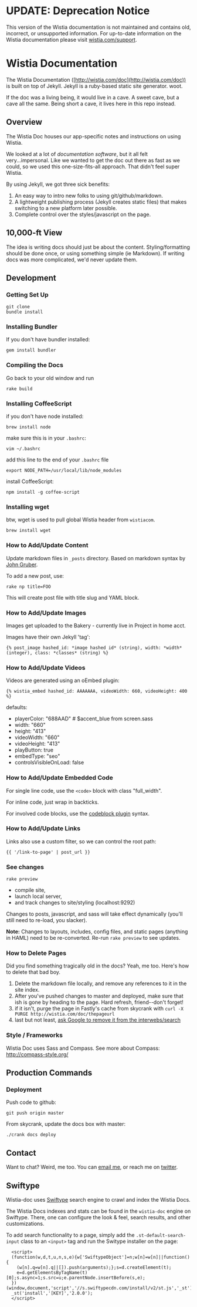 UPDATE: Deprecation Notice
==========================

This version of the Wistia documentation is not maintained and contains old, incorrect, or unsupported information. For up-to-date information on the Wistia documentation please visit [wistia.com/support](https://www.wistia.com/support).

Wistia Documentation
====================

The Wistia Documentation ([http://wistia.com/doc](http://wistia.com/doc)) is built on top of Jekyll.
Jekyll is a ruby-based static site generator. woot.

If the doc was a living being, it would live in a cave. A sweet cave, but a cave all the same.
Being short a cave, it lives here in this repo instead.

Overview
--------

The Wistia Doc houses our app-specific notes and instructions on using Wistia.

We looked at a lot of *documentation software*, but it all felt
very...impersonal. Like we wanted to get the doc out there as fast as we could,
so we used this one-size-fits-all approach. That didn't feel super Wistia.

By using Jekyll, we got three sick benefits:

  1. An easy way to intro new folks to using git/github/markdown.
  2. A lightweight publishing process (Jekyll creates static files) that makes
     switching to a new platform later possible.
  3. Complete control over the styles/javascript on the page.

10,000-ft View
--------------

The idea is writing docs should just be about the content. Styling/formatting
should be done once, or using something simple (ie Markdown). If writing docs
was more complicated, we'd never update them.

Development
-----------

### Getting Set Up

    git clone
    bundle install

### Installing Bundler

If you don't have bundler installed:

    gem install bundler

### Compiling the Docs

Go back to your old window and run

    rake build

### Installing CoffeeScript


if you don't have node installed:

    brew install node

make sure this is in your `.bashrc`:

    vim ~/.bashrc

add this line to the end of your `.bashrc` file

    export NODE_PATH=/usr/local/lib/node_modules

install CoffeeScript:

    npm install -g coffee-script

### Installing wget

btw, wget is used to pull global Wistia header from `wistiacom`.

    brew install wget

### How to Add/Update Content

Update markdown files in `_posts` directory. Based on markdown syntax by
[John Gruber](http://daringfireball.net/projects/markdown/).

To add a new post, use:

    rake np title=FOO

This will create post file with title slug and YAML block.

### How to Add/Update Images

Images get uploaded to the Bakery - currently live in Project in home acct.

Images have their own Jekyll 'tag':

    {% post_image hashed_id: *image hashed id* (string), width: *width* (integer), class: *classes* (string) %}

### How to Add/Update Videos

Videos are generated using an oEmbed plugin:

    {% wistia_embed hashed_id: AAAAAAA, videoWidth: 660, videoHeight: 400 %}

defaults:

* playerColor: "688AAD" # $accent_blue from screen.sass
* width: "660"
* height: "413"
* videoWidth: "660"
* videoHeight: "413"
* playButton: true
* embedType: "seo"
* controlsVisibleOnLoad: false

### How to Add/Update Embedded Code

For single line code, use the `<code>` block with class "full_width".

For inline code, just wrap in backticks.

For involved code blocks, use the [codeblock plugin](https://raw.github.com/freerobby/blog/master/source/_posts/2013-01-26-remove-merged-branches-from-git.markdown) syntax.

### How to Add/Update Links

Links also use a custom filter, so we can control the root path:

    {{ '/link-to-page' | post_url }}

### See changes

    rake preview

* compile site,
* launch local server,
* and track changes to site/styling (localhost:9292)

Changes to posts, javascript, and sass will take effect dynamically
(you'll still need to re-load, you slacker).

**Note:** Changes to layouts, includes, config files, and static pages
(anything in HAML) need to be re-converted. Re-run `rake preview` to see updates.

### How to Delete Pages

Did you find something tragically old in the docs? Yeah, me too. Here's how to delete that bad boy.

1. Delete the markdown file locally, and remove any references to it in the
site index.
2. After you've pushed changes to master and deployed, make sure that ish is
gone by heading to the page. Hard refresh, friend--don't forget!
3. if it isn't, purge the page in Fastly's cache from skycrank with
`curl -X PURGE http://wistia.com/doc/thepageurl`
4. last but not least, [ask Google to remove it from the interwebs/search](https://www.google.com/webmasters/tools/removals?pli=1)

### Style / Frameworks

Wistia Doc uses Sass and Compass. See more about Compass: http://compass-style.org/

Production Commands
-------------------

### Deployment

Push code to github:

    git push origin master

From skycrank, update the docs box with master:

    ./crank docs deploy

Contact
-------

Want to chat? Weird, me too. You can [email me](mailto:jeff@wistia.com), or
reach me on [twitter](http://twitter.com/jeffvincent).

Swiftype
--------

Wistia-doc uses [Swiftype](https://swiftype.com/) search engine to crawl and index the Wistia Docs.

The Wistia Docs indexes and stats can be found in the `wistia-doc` engine on Swiftype. There, one can configure the
look & feel, search results, and other customizations.

To add search functionality to a page, simply add the `.st-default-search-input` class to an `<input>` tag and run the
Switype installer on the page:

      <script>
      (function(w,d,t,u,n,s,e){w['SwiftypeObject']=n;w[n]=w[n]||function(){
        (w[n].q=w[n].q||[]).push(arguments);};s=d.createElement(t);
        e=d.getElementsByTagName(t)[0];s.async=1;s.src=u;e.parentNode.insertBefore(s,e);
      })(window,document,'script','//s.swiftypecdn.com/install/v2/st.js','_st');
      _st('install','[KEY]','2.0.0');
      </script>

